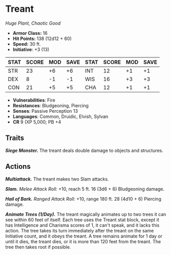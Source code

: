 # Treant

*Huge Plant, Chaotic Good*

- **Armor Class:** 16
- **Hit Points:** 138 (12d12 + 60)
- **Speed:** 30 ft.
- **Initiative**: +3 (13)

|STAT|SCORE|MOD|SAVE|STAT|SCORE|MOD|SAVE|
| --- | --- | --- | ---- |---| --- | --- | ---- |
| STR | 23 | +6 | +6 | INT | 12 | +1 | +1 |
| DEX | 8 | -1 | -1 | WIS | 16 | +3 | +3 |
| CON | 21 | +5 | +5 | CHA | 12 | +1 | +1 |

- **Vulnerabilities**: Fire
- **Resistances**: Bludgeoning, Piercing
- **Senses**: Passive Perception 13
- **Languages**: Common, Druidic, Elvish, Sylvan
- **CR** 9 (XP 5,000; PB +4

## Traits

***Siege Monster.*** The treant deals double damage to objects and structures.


## Actions

***Multiattack.*** The treant makes two Slam attacks.

***Slam.*** *Melee Attack Roll:* +10, reach 5 ft. 16 (3d6 + 6) Bludgeoning damage.

***Hail of Bark.*** *Ranged Attack Roll:* +10, range 180 ft. 28 (4d10 + 6) Piercing damage.

***Animate Trees (1/Day).*** The treant magically animates up to two trees it can see within 60 feet of itself. Each tree uses the Treant stat block, except it has Intelligence and Charisma scores of 1, it can't speak, and it lacks this action. The tree takes its turn immediately after the treant on the same Initiative count, and it obeys the treant. A tree remains animate for 1 day or until it dies, the treant dies, or it is more than 120 feet from the treant. The tree then takes root if possible.

